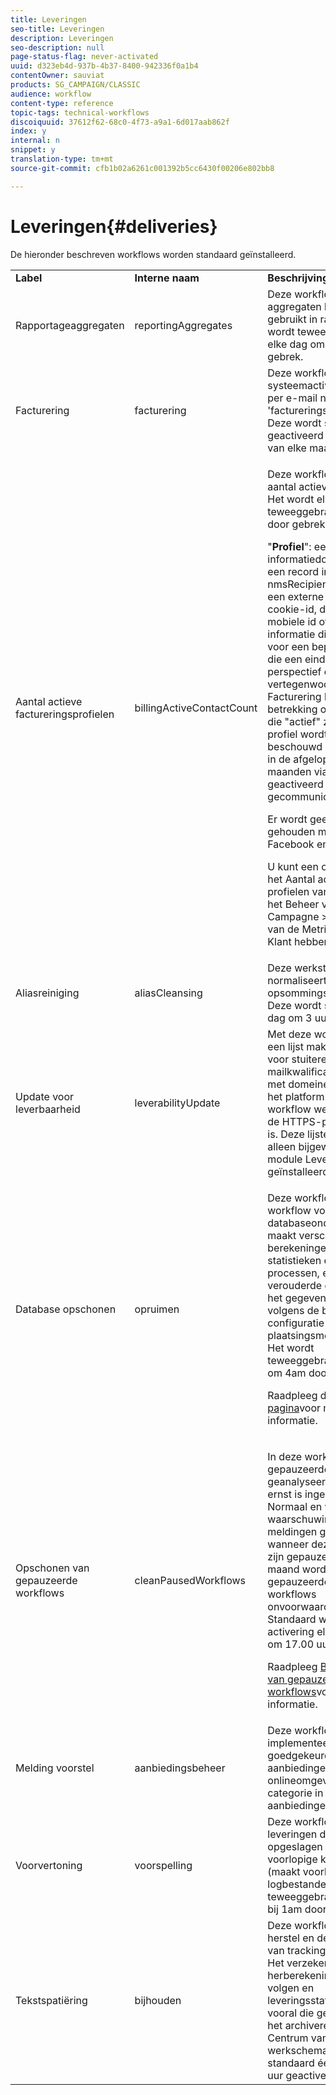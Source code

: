 ```yaml
---
title: Leveringen
seo-title: Leveringen
description: Leveringen
seo-description: null
page-status-flag: never-activated
uuid: d323eb4d-937b-4b37-8400-942336f0a1b4
contentOwner: sauviat
products: SG_CAMPAIGN/CLASSIC
audience: workflow
content-type: reference
topic-tags: technical-workflows
discoiquuid: 37612f62-68c0-4f73-a9a1-6d017aab862f
index: y
internal: n
snippet: y
translation-type: tm+mt
source-git-commit: cfb1b02a6261c001392b5cc6430f00206e802bb8

---
```



# Leveringen{#deliveries}

De hieronder beschreven workflows worden standaard geïnstalleerd.

<table> 
 <tbody> 
  <tr> 
   <td> <strong>Label</strong><br /> </td> 
   <td> <strong>Interne naam</strong><br /> </td> 
   <td> <strong>Beschrijving</strong><br /> </td> 
  </tr> 
  <tr> 
   <td> <span class="uicontrol">Rapportageaggregaten</span><br /> </td> 
   <td> <span class="uicontrol">reportingAggregates</span><br /> </td> 
   <td> Deze workflow werkt aggregaten bij die worden gebruikt in rapporten. Het wordt teweeggebracht elke dag om 2 uur door gebrek.<br /> </td> 
  </tr> 
  <tr> 
   <td> <span class="uicontrol">Facturering</span><br /> </td> 
   <td> <span class="uicontrol">facturering</span><br /> </td> 
   <td> Deze workflow stuurt het systeemactiviteitenrapport per e-mail naar de 'factureringsoperator'. Deze wordt standaard geactiveerd op de 25e van elke maand.<br /> </td> 
  </tr> 
  <tr> 
   <td> <span class="uicontrol">Aantal actieve factureringsprofielen</span><br /> </td> 
   <td> <span class="uicontrol">billingActiveContactCount</span><br /> </td> 
   <td> <p>Deze workflow telt het aantal actieve profielen. Het wordt elke nacht teweeggebracht om 1 uur door gebrek.</p> <p>"<strong>Profiel</strong>": een informatiedossier (bv.: een record in de nmsRecipient-tabel of een externe tabel met een cookie-id, de klant-id, de mobiele id of andere informatie die relevant is voor een bepaald kanaal) die een eindklant, perspectief of lead vertegenwoordigt. Facturering heeft alleen betrekking op profielen die "actief" zijn. Een profiel wordt als "actief" beschouwd als het profiel in de afgelopen twaalf maanden via een kanaal is geactiveerd of gecommuniceerd.</p> <p>Er wordt geen rekening gehouden met de kanalen Facebook en Twitter.</p> <p>U kunt een overzicht van het <span class="uicontrol">Aantal actieve profielen</span> van het <span class="uicontrol">Beleid</span> &gt; het Beheer van de <span class="uicontrol">Campagne</span> &gt; het menu van de Metriek <span class="uicontrol">van de</span> Klant hebben.</p> </td> 
  </tr> 
  <tr> 
   <td> <span class="uicontrol">Aliasreiniging</span><br /> </td> 
   <td> <span class="uicontrol">aliasCleansing</span><br /> </td> 
   <td> Deze werkstroom normaliseert opsommingswaarden. Deze wordt standaard elke dag om 3 uur geactiveerd.<br /> </td> 
  </tr> 
  <tr> 
   <td> <span class="uicontrol">Update voor leverbaarheid</span><br /> </td> 
   <td> <span class="uicontrol">leverabilityUpdate</span><br /> </td> 
   <td> Met deze workflow kunt u een lijst maken met regels voor stuiterende mailkwalificatie en een lijst met domeinen en MX's in het platform. Deze workflow werkt alleen als de HTTPS-poort geopend is. Deze lijsten worden alleen bijgewerkt als de module Leverbaarheid is geïnstalleerd.<br /> </td> 
  </tr> 
  <tr> 
   <td> <span class="uicontrol">Database opschonen</span><br /> </td> 
   <td> <span class="uicontrol">opruimen</span><br /> </td> 
   <td> <p>Deze workflow is de workflow voor databaseonderhoud: het maakt verschillende berekeningen van de statistieken en de processen, en schrapt verouderde gegevens van het gegevensbestand volgens de bepaalde configuratie in de plaatsingsmedewerker. Het wordt teweeggebracht elke dag om 4am door gebrek.</p> <p>Raadpleeg deze <a href="../../production/using/database-cleanup-workflow.md">pagina</a>voor meer informatie.</p> </td> 
  </tr> 
  <tr> 
   <td> <span class="uicontrol">Opschonen van</span> gepauzeerde workflows <br /> </td> 
   <td> <span class="uicontrol">cleanPausedWorkflows</span><br /> </td> 
   <td> <p>In deze workflow worden gepauzeerde workflows geanalyseerd waarvoor de ernst is ingesteld op Normaal en worden waarschuwingen en meldingen geactiveerd wanneer deze al te lang zijn gepauzeerd. Na een maand worden gepauzeerde technische workflows onvoorwaardelijk gestopt. Standaard wordt de activering elke maandag om 17.00 uur gestart.</p> <p>Raadpleeg <a href="../../workflow/using/monitoring-workflow-execution.md#handling-of-paused-workflows" target="_blank">Behandeling van gepauzeerde workflows</a>voor meer informatie.</p></td> 
  </tr> 
  <tr> 
   <td> <span class="uicontrol">Melding</span> voorstel <br /> </td> 
   <td> <span class="uicontrol">aanbiedingsbeheer</span><br /> </td> 
   <td> Deze workflow implementeert goedgekeurde aanbiedingen in de onlineomgeving en in elke categorie in de aanbiedingencatalogus.<br /> </td> 
  </tr> 
  <tr> 
   <td> <span class="uicontrol">Voorvertoning</span><br /> </td> 
   <td> <span class="uicontrol">voorspelling</span><br /> </td> 
   <td> Deze workflow analyseert leveringen die zijn opgeslagen in de voorlopige kalender (maakt voorlopige logbestanden). Het wordt teweeggebracht elke dag bij 1am door gebrek.<br /> </td> 
  </tr> 
  <tr> 
   <td> <span class="uicontrol">Tekstspatiëring</span><br /> </td> 
   <td> <span class="uicontrol">bijhouden</span><br /> </td> 
   <td> Deze workflow voert het herstel en de consolidatie van trackinggegevens uit. Het verzekert ook de herberekening van het volgen en leveringsstatistieken, vooral die gebruikt door het archiveren van het Centrum van het Bericht werkschema. Deze wordt standaard één keer per uur geactiveerd. <br /> </td> 
  </tr> 
 </tbody> 
</table>

